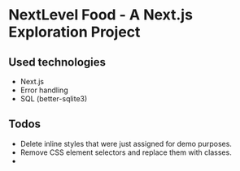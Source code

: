 # NextLevel Food - A Next.js Exploration Project

## Used technologies
- Next.js
- Error handling
- SQL (better-sqlite3)

## Todos
- Delete inline styles that were just assigned for demo purposes.
- Remove CSS element selectors and replace them with classes.
-
